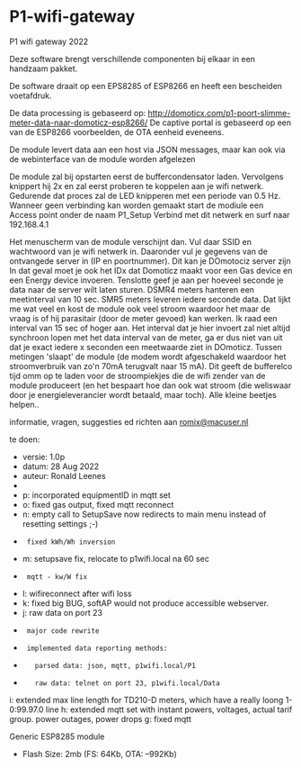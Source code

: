 # P1-wifi-gateway
 
P1 wifi gateway 2022
 
  Deze software brengt verschillende componenten bij elkaar in een handzaam pakket.
  
  De software draait op een EPS8285 of ESP8266 en heeft een bescheiden voetafdruk.
  
  De data processing is gebaseerd op: http://domoticx.com/p1-poort-slimme-meter-data-naar-domoticz-esp8266/
  De captive portal is gebaseerd op een van de ESP8266 voorbeelden, de OTA eenheid eveneens.
 
 De module levert data aan een host via JSON messages, maar kan ook via de webinterface van de module worden afgelezen
 
 De module zal bij opstarten eerst de buffercondensator laden. 
 Vervolgens knippert hij 2x en zal eerst proberen te koppelen aan je wifi netwerk. Gedurende dat proces zal de LED knipperen
 met een periode van 0.5 Hz.
 Wanneer geen verbinding kan worden gemaakt start de modiule een Access point onder de naam P1_Setup
 Verbind met dit netwerk en surf naar 192.168.4.1
 
 Het menuscherm van de module verschijnt dan. Vul daar SSID en wachtwoord van je wifi netwerk in. 
 Daaronder vul je gegevens van de ontvangede server in (IP en poortnummer). Dit kan je DOmotociz server zijn
 In dat geval moet je ook het IDx dat Domoticz maakt voor een Gas device en een Energy device invoeren.
 Tenslotte geef je aan per hoeveel seconde je data naar de server wilt laten sturen.
 DSMR4 meters hanteren een meetinterval van 10 sec. SMR5 meters leveren iedere seconde data. Dat lijkt me wat veel en 
 kost de module ook veel stroom waardoor het maar de vraag is of hij parasitair (door de meter gevoed) kan werken.
 Ik raad een interval van 15 sec of hoger aan. Het interval dat je hier invoert zal niet altijd synchroon lopen met
 het data interval van de meter, ga er dus niet van uit dat je exact iedere x seconden een meetwaarde ziet in DOmoticz. 
 Tussen metingen 'slaapt' de module (de modem wordt afgeschakeld waardoor het stroomverbruik van zo'n 70mA terugvalt naar 15 mA). 
 Dit geeft de bufferelco tijd omm op te laden voor de stroompiekjes die de wifi zender van de module produceert 
 (en het bespaart hoe dan ook wat stroom (die weliswaar door je energieleverancier wordt betaald, maar toch). Alle kleine 
 beetjes helpen..

  informatie, vragen, suggesties ed richten aan romix@macuser.nl 
  
  te doen:
    
*  versie: 1.0p 
 *  datum:  28 Aug 2022
 *  auteur: Ronald Leenes
 *  
 *  p: incorporated equipmentID in mqtt set
 *  o: fixed gas output, fixed mqtt reconnect
 *  n: empty call to SetupSave now redirects to main menu instead of resetting settings ;-)
 *      fixed kWh/Wh inversion
 *  m: setupsave fix, relocate to p1wifi.local na 60 sec 
 *      mqtt - kw/W fix
 *  l: wifireconnect after wifi loss
 *  k: fixed big BUG, softAP would not produce accessible webserver.
 *  j: raw data on port 23
 *      major code rewrite
 *      implemented data reporting methods: 
 *        parsed data: json, mqtt, p1wifi.local/P1
 *        raw data: telnet on port 23, p1wifi.local/Data
        
  i:  extended max line length for TD210-D meters, which have a really loong 1-0:99.97.0 line
  h:  extended mqtt set with instant powers, voltages, actual tarif group. power outages, power drops
  g: fixed mqtt
  
  Generic ESP8285 module 
*   Flash Size: 2mb (FS: 64Kb, OTA: –992Kb) 